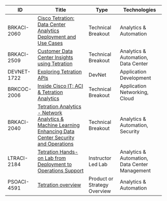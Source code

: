 | ID | Title                                                                                                                       | Type | Technologies |
|-----|-----------------------------------------------------------------------------------------------------------------------------|-----------|-----------|
| BRKACI-2060 | [Cisco Tetration: Data Center Analytics Deployment and Use Cases](https://clnv.s3.amazonaws.com/2018/eur/pdf/BRKACI-2060.pdf) | Technical Breakout | Analytics & Automation |
| BRKACI-2509 | [Customer Data Center Insights using Tetration](https://clnv.s3.amazonaws.com/2018/eur/pdf/BRKACI-2509.pdf) | Technical Breakout | Analytics & Automation, Data Center |
| DEVNET-1722 | [Exploring Tetration APIs](https://clnv.s3.amazonaws.com/2018/eur/pdf/DEVNET-1722.pdf) | DevNet | Application Development |
| BRKCOC-2006 | [Inside Cisco IT: ACI & Tetration Analytics](https://clnv.s3.amazonaws.com/2018/eur/pdf/BRKCOC-2006.pdf) | Technical Breakout | Application Networking, Cloud |
| BRKACI-2040 | [Tetration Analytics - Network Analytics & Machine Learning Enhancing Data Center Security and Operations](https://clnv.s3.amazonaws.com/2018/eur/pdf/BRKACI-2040.pdf) | Technical Breakout | Analytics & Automation, Security |
| LTRACI-2184 | [Tetration Hands-on Lab from Deployment to Operations Support](https://clnv.s3.amazonaws.com/2018/eur/pdf/LTRACI-2184.pdf) | Instructor Led Lab | Analytics & Automation, Data Center Management |
| PSOACI-4591 | [Tetration overview](https://clnv.s3.amazonaws.com/2018/eur/pdf/PSOACI-4591.pdf) | Product or Strategy Overview | Analytics & Automation |
